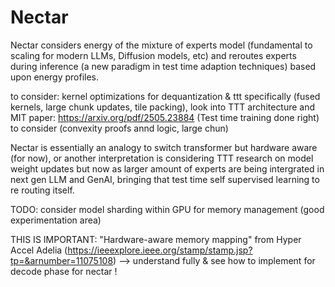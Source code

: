 # Nectar

Nectar considers energy of the mixture of experts model (fundamental to scaling for modern LLMs, Diffusion models, etc) and reroutes experts during inference (a new paradigm in test time adaption techniques) based upon energy profiles.

to consider: kernel optimizations for dequantization & ttt specifically (fused kernels, large chunk updates, tile packing), 
    look into TTT architecture and MIT paper: https://arxiv.org/pdf/2505.23884 (Test time training done right) to consider (convexity proofs annd logic, large chun)


Nectar is essentially an analogy to switch transformer but hardware aware (for now), or another interpretation is considering TTT research on model weight updates but now as larger amount of experts are being intergrated in next gen LLM and GenAI, bringing that test time self supervised learning to re routing itself.

TODO: consider model sharding within GPU for memory management (good experimentation area)


THIS IS IMPORTANT: "Hardware-aware memory mapping" from Hyper Accel Adelia (https://ieeexplore.ieee.org/stamp/stamp.jsp?tp=&arnumber=11075108)
    --> understand fully & see how to implement for decode phase for nectar ! 
